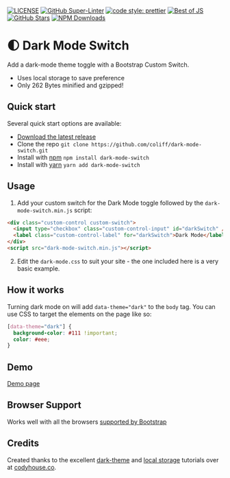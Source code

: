 [![LICENSE](https://img.shields.io/badge/license-MIT-lightgrey.svg)](https://raw.githubusercontent.com/coliff/dark-mode-switch/master/LICENSE)
[![GitHub Super-Linter](https://github.com/coliff/dark-mode-switch/workflows/Lint%20Code%20Base/badge.svg)](https://github.com/marketplace/actions/super-linter)
[![code style: prettier](https://img.shields.io/badge/code_style-prettier-ff69b4.svg?style=flat-square)](https://github.com/prettier/prettier)
[![Best of JS](https://img.shields.io/endpoint?url=https://bestofjs-serverless.now.sh/api/project-badge?fullName=coliff%2Fdark-mode-switch%26since=monthly)](https://bestofjs.org/projects/dark-mode-switch)
[![GitHub Stars](https://img.shields.io/github/stars/coliff/dark-mode-switch.svg?label=github%20stars)](https://github.com/coliff/dark-mode-switch)
[![NPM Downloads](https://img.shields.io/npm/dt/dark-mode-switch.svg)](https://www.npmjs.com/package/dark-mode-switch)

# 🌓 Dark Mode Switch

Add a dark-mode theme toggle with a Bootstrap Custom Switch.

- Uses local storage to save preference
- Only 262 Bytes minified and gzipped!

## Quick start

Several quick start options are available:

- [Download the latest release](https://github.com/coliff/dark-mode-switch/archive/v1.0.0.zip)
- Clone the repo `git clone https://github.com/coliff/dark-mode-switch.git`
- Install with [npm](https://www.npmjs.com/package/dark-mode-switch) `npm install dark-mode-switch`
- Install with [yarn](https://yarnpkg.com/en/package/dark-mode-switch) `yarn add dark-mode-switch`

## Usage

1. Add your custom switch for the Dark Mode toggle followed by the `dark-mode-switch.min.js` script:

```html
<div class="custom-control custom-switch">
  <input type="checkbox" class="custom-control-input" id="darkSwitch" />
  <label class="custom-control-label" for="darkSwitch">Dark Mode</label>
</div>
<script src="dark-mode-switch.min.js"></script>
```

2. Edit the `dark-mode.css` to suit your site - the one included here is a very basic example.

## How it works

Turning dark mode on will add `data-theme="dark"` to the `body` tag. You can use CSS to target the elements on the page like so:

```css
[data-theme="dark"] {
  background-color: #111 !important;
  color: #eee;
}
```

## Demo

[Demo page](https://coliff.github.io/dark-mode-switch/index.html)

## Browser Support

Works well with all the browsers [supported by Bootstrap](https://getbootstrap.com/docs/4.5/getting-started/browsers-devices/#supported-browsers)

## Credits

Created thanks to the excellent [dark-theme](https://codyhouse.co/blog/post/dark-light-switch-css-javascript) and [local storage](https://codyhouse.co/blog/post/store-theme-color-preferences-with-localstorage) tutorials over at [codyhouse.co](https://codyhouse.co).

